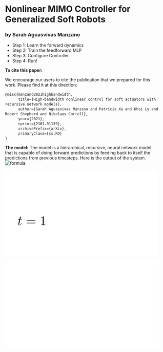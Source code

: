 # Nonlinear MIMO Controller for Generalized Soft Robots
### by Sarah Aguasvivas Manzano

- Step 1: Learn the forward dynamics
- Step 2: Train the feedforward MLP
- Step 3: Configure Controller
- Step 4: Run! 


**To cite this paper:**

We encourage our users to cite the publication that we prepared for this work. Please find it at this direction:
```
@misc{manzano2021highbandwidth,
      title={High-bandwidth nonlinear control for soft actuators with recursive network models}, 
      author={Sarah Aguasvivas Manzano and Patricia Xu and Khoi Ly and Robert Shepherd and Nikolaus Correll},
      year={2021},
      eprint={2101.01139},
      archivePrefix={arXiv},
      primaryClass={cs.RO}
}
```

**The model:** 
The model is a hierarchical, recursive, neural network model that is capable of doing forward predictions by feeding back to itself the predictions from previous timesteps. Here is the output of the system. 
![formula](https://render.githubusercontent.com/render/math?math=\mathbf{y}_{t}) 

<img src="https://github.com/sarahaguasvivas/nlsoft/blob/master/docs/neural_network_architecture.gif" alt="drawing" width="500"/>

![alt text](https://github.com/sarahaguasvivas/nlsoft/blob/master/docs/system_description.gif "Description of the System")
